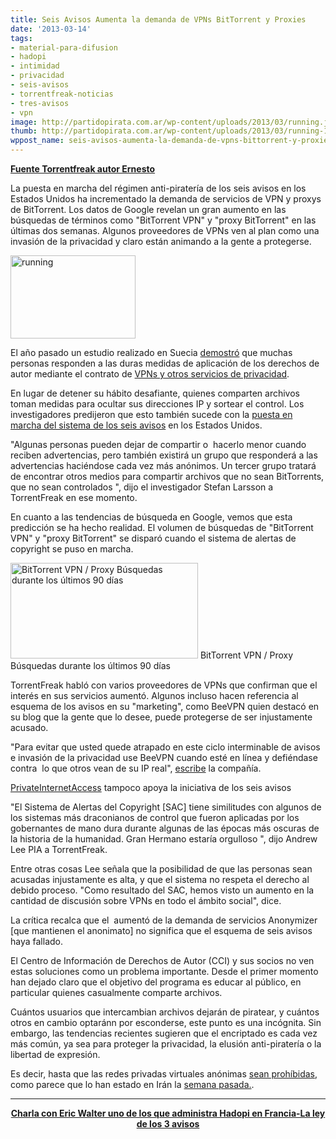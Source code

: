 ```yaml
---
title: Seis Avisos Aumenta la demanda de VPNs BitTorrent y Proxies
date: '2013-03-14'
tags:
- material-para-difusion
- hadopi
- intimidad
- privacidad
- seis-avisos
- torrentfreak-noticias
- tres-avisos
- vpn
image: http://partidopirata.com.ar/wp-content/uploads/2013/03/running.jpg
thumb: http://partidopirata.com.ar/wp-content/uploads/2013/03/running-150x133.jpg
wppost_name: seis-avisos-aumenta-la-demanda-de-vpns-bittorrent-y-proxies
---
```


<strong><a href="http://torrentfreak.com/six-strikes-boosts-demand-for-bittorrent-vpns-and-proxies-130311/" target="_blank">Fuente Torrentfreak autor Ernesto</a></strong>

La puesta en marcha del régimen anti-piratería de los seis avisos en los Estados Unidos ha incrementado la demanda de servicios de VPN y proxys de BitTorrent. Los datos de Google revelan un gran aumento en las búsquedas de términos como "BitTorrent VPN" y "proxy BitTorrent" en las últimas dos semanas. Algunos proveedores de VPNs ven al plan como una invasión de la privacidad y claro están animando a la gente a protegerse.

<a href="http://partidopirata.com.ar/wp-content/uploads/2013/03/running.jpg"><img class="alignright size-full wp-image-8821" alt="running" src="http://partidopirata.com.ar/wp-content/uploads/2013/03/running.jpg" width="200" height="133" /></a>

El año pasado un estudio realizado en Suecia <a href="http://torrentfreak.com/pirate-bay-users-hide-ip-addresses-to-counter-copyright-enforcement-research-finds-121109/">demostró</a> que muchas personas responden a las duras medidas de aplicación de los derechos de autor mediante el contrato de <a href="http://torrentfreak.com/vpn-services-that-take-your-anonymity-seriously-2013-edition-130302/">VPNs y otros servicios de privacidad</a>.

En lugar de detener su hábito desafiante, quienes comparten archivos toman medidas para ocultar sus direcciones IP y sortear el control. Los investigadores predijeron que esto también sucede con la <a href="http://torrentfreak.com/six-strikes-anti-piracy-scheme-starts-130225/">puesta en marcha del sistema de los seis avisos</a> en los Estados Unidos.

"Algunas personas pueden dejar de compartir o  hacerlo menor cuando reciben advertencias, pero también existirá un grupo que responderá a las advertencias haciéndose cada vez más anónimos. Un tercer grupo tratará de encontrar otros medios para compartir archivos que no sean BitTorrents, que no sean controlados ", dijo el investigador Stefan Larsson a TorrentFreak en ese momento.

En cuanto a las tendencias de búsqueda en Google, vemos que esta predicción se ha hecho realidad. El volumen de búsquedas de "BitTorrent VPN" y "proxy BitTorrent" se disparó cuando el sistema de alertas de copyright se puso en marcha.

<a href="http://partidopirata.com.ar/wp-content/uploads/2013/03/vpns.jpg"><img class="size-medium wp-image-8822" alt="BitTorrent VPN / Proxy Búsquedas durante los últimos 90 días" src="http://partidopirata.com.ar/wp-content/uploads/2013/03/vpns-300x153.jpg" width="300" height="153" /></a> BitTorrent VPN / Proxy Búsquedas durante los últimos 90 días


TorrentFreak habló con varios proveedores de VPNs que confirman que el interés en sus servicios aumentó. Algunos incluso hacen referencia al esquema de los avisos en su "marketing", como BeeVPN quien destacó en su blog que la gente que lo desee, puede protegerse de ser injustamente acusado.

"Para evitar que usted quede atrapado en este ciclo interminable de avisos e invasión de la privacidad use BeeVPN cuando esté en línea y defiéndase contra  lo que otros vean de su IP real", <a href="https://www.beevpn.com/blog/major-american-isps-get-onboard-six-strikes-plan">escribe</a> la compañía.

<a href="https://www.privateinternetaccess.com/ads/serve.php">PrivateInternetAccess</a> tampoco apoya la iniciativa de los seis avisos

"El Sistema de Alertas del Copyright [SAC] tiene similitudes con algunos de los sistemas más draconianos de control que fueron aplicadas por los gobernantes de mano dura durante algunas de las épocas más oscuras de la historia de la humanidad. Gran Hermano estaría orgulloso ", dijo Andrew Lee PIA a TorrentFreak.

Entre otras cosas Lee señala que la posibilidad de que las personas sean acusadas injustamente es alta, y que el sistema no respeta el derecho al debido proceso. "Como resultado del SAC, hemos visto un aumento en la cantidad de discusión sobre VPNs en todo el ámbito social", dice.

La crítica recalca que el  aumentó de la demanda de servicios Anonymizer [que mantienen el anonimato] no significa que el esquema de seis avisos haya fallado.

El Centro de Información de Derechos de Autor (CCI) y sus socios no ven estas soluciones como un problema importante. Desde el primer momento han dejado claro que el objetivo del programa es educar al público, en particular quienes casualmente comparte archivos.

Cuántos usuarios que intercambian archivos dejarán de piratear, y cuántos otros en cambio optaránn por esconderse, este punto es una incógnita. Sin embargo, las tendencias recientes sugieren que el encriptado es cada vez más común, ya sea para proteger la privacidad, la elusión anti-piratería o la libertad de expresión.

Es decir, hasta que las redes privadas virtuales anónimas <a href="http://torrentfreak.com/how-long-before-vpns-become-illegal-120615/">sean prohíbidas</a>, como parece que lo han estado en Irán la <a href="http://news.cnet.com/8301-1023_3-57573487-93/iran-cuts-off-illegal-vpn-workaround-to-internet-filters/">semana pasada.</a>.

<hr />
<p style="text-align: center;"><strong><a href="http://partidopirata.com.ar/2648/ahora-que-se-viene-la-criminalizacion-como-es-hadopi-en-francia-podcast">Charla con Eric Walter uno de los que administra Hadopi en Francia-La ley de los 3 avisos </a></strong></p>
